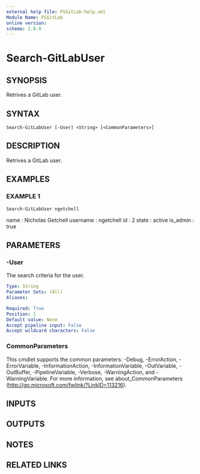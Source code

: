 ```yaml
---
external help file: PSGitLab-help.xml
Module Name: PSGitLab
online version:
schema: 2.0.0
---
```


# Search-GitLabUser

## SYNOPSIS
Retrives a GitLab user.

## SYNTAX

```
Search-GitLabUser [-User] <String> [<CommonParameters>]
```

## DESCRIPTION
Retrives a GitLab user.

## EXAMPLES

### EXAMPLE 1
```
Search-GitLabUser ngetchell
```

name               : Nicholas Getchell
username           : ngetchell
id                 : 2
state              : active
is_admin           : true

## PARAMETERS

### -User
The search criteria for the user.

```yaml
Type: String
Parameter Sets: (All)
Aliases:

Required: True
Position: 1
Default value: None
Accept pipeline input: False
Accept wildcard characters: False
```

### CommonParameters
This cmdlet supports the common parameters: -Debug, -ErrorAction, -ErrorVariable, -InformationAction, -InformationVariable, -OutVariable, -OutBuffer, -PipelineVariable, -Verbose, -WarningAction, and -WarningVariable. For more information, see about_CommonParameters (http://go.microsoft.com/fwlink/?LinkID=113216).

## INPUTS

## OUTPUTS

## NOTES

## RELATED LINKS
